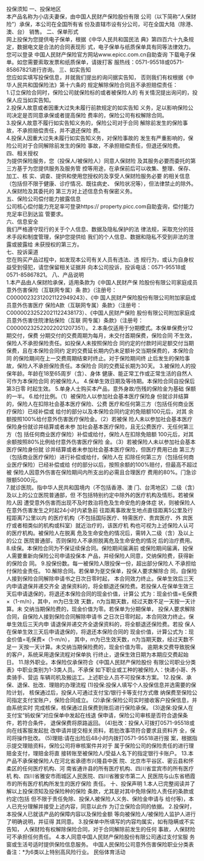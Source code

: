 投保须知
⼀、投保地区  
本产品名称为⼩店夫妻保，由中国⼈⺠财产保险股份有限
公司（以下简称“⼈保财险”）承保，本公司在全国所有省
份及直辖市设有分公司，可在全国⼤陆（除港、澳、台）
销售。 
⼆、保单形式  
⽹上投保为您提供电⼦保单，根据《中华⼈⺠共和国⺠法
典》第四百六⼗九条规定，数据电⽂是合法的合同表现形
式，电⼦保单与纸质保单具有同等法律效⼒。您可以登录
中国⼈⺠财产保险官⽅⽹站www.epicc.com.cn⾃助查询
下载电⼦保单。如您需要索取发票和纸质保单，请拨打客
服热线：0571-95518或0571-85867821进⾏咨询。 
三、如实告知  
您应如实填写投保信息，并就我们提出的询问据实告知，
否则我们有权根据《中华⼈⺠共和国保险法》第⼗六条的
规定解除保险合同且不承担赔偿责任：  
1.订⽴保险合同时，保险公司就保险标的或者被保险⼈的
有关情況提出询问的，投保⼈应当如实告知。  
2.投保⼈故意或者因重⼤过失未履⾏前款规定的如实告知
义务，⾜以影响保险公司决定是否同意承保或者提⾼保险
费率的，保险公司有权解除合同。  
3.投保⼈故意不履⾏如实告知义务的，保险公司对于合同
解除前发⽣的保险事故，不承担赔偿责任，并不退还保险
费。  
4.投保⼈因重⼤过失未履⾏如实告知义务，对保险事故的
发⽣有严重影响的，保险公司对于合同解除前发⽣的保险
事故，不承担赔偿责任，但退还保险费。  
四、相关授权  
为提供保险服务，您（投保⼈/被保险⼈）同意⼈保财险
及其服务必要⽽委托的第三⽅基于为您提供服务及服务管
控等⽤途，在承保前后可以收集、整理、保存、加⼯、核
实、调查、提供和使⽤您授权的及享受⼈保财险服务必要
的相关信息（包括但不限于健康、诊疗情况、既往病史、
保险状况等），但法律禁⽌的除外。⼈保财险及其委托的
第三⽅对上述信息负有保密义务。  
五、保险公司偿付能⼒披露信息  
公司核⼼偿付能⼒充⾜率可登录https://
property.picc.com⾃助査询，偿付能⼒充⾜率已到达监
管要求。  
六、信息安全  
我们严格遵守现⾏的关于个⼈信息、数据及隐私保护的法
律法规，采取充分的技术⼿段和制度管理，保护您提供给
我们的个⼈信息、数据和隐私不受到⾮法的泄露或披露给
未获授权的第三⽅。  
七、投诉渠道  
您在购买产品过程中，如发现本公司有关⼈员有违法、违
规⾏为，或认为⾃身权益受到侵犯，请您保留相关证据并
向本公司投诉，投诉电话：0571-95518或
0571-85867821。 
⼋、产品说明  
1.本产品由⼈保财险承保，适⽤条款为《中国⼈⺠财产保
险股份有限公司家庭成员意外伤害保险（互联⽹专属）条
款》（注册号：C00000232312021122949243）、《中
国⼈⺠财产保险股份有限公司附加家庭成员意外伤害医疗
保险A款（互联⽹专属）条款》（注册号：
C00000232522021122438173）、《中国⼈⺠财产保险
股份有限公司附加家庭成员意外伤害住院津贴保险（互联
⽹专属）条款》（注册号：
C00000232522022021207351）。 
2.本条仅适⽤于分期模式。本保单保费分12期交付，保费
分期交付的交费周期为每⽉，未交付⾸期保费，保险合同
不⽣效，保险⼈不承担保险责任。如投保⼈未按照保险合
同约定的付款时间⾜额交付当期保费，且在本保险合同约
定的交费延⻓期内仍未⾜额补交当期保费的，本保险合同
的保险期间在上⼀交费周期结束时终⽌。对于保险期间终
⽌后发⽣的保险事故，保险⼈不承担保险责任。本保险合
同的交费延⻓期为30天。 
3.被保险⼈的投保年龄。年龄在18⾄65周岁（含）、身体
健康、能正常⼯作或正常⽣活的⾃然⼈可作为本保险合同
的被保险⼈。 
4.保单⽣效⽇期及等待期。本保险合同⾃投保后第3⽇零
时起⽣效。 
5.单身⼈⼠购买本产品，意外身故/伤残的保险⾦为基础
保额的⼀半。 
6.给付⽐例。（1）被保险⼈以参加社会基本医疗保险身
份就诊并结算的，保险⼈在扣除社会基本医疗保险、公费
医疗和任何第三⽅（包括任何商业医疗保险）已经补偿或
给付的部分以及本保险合同约定的免赔额100元后，对其
余额按照100%给付意外伤害医疗保险⾦。（2）若被保
险⼈未以参加社会基本医疗保险身份就诊并结算或者未参
加社会基本医疗保险，且⽆公费医疗、⽆任何第三⽅（包
括任何商业医疗保险）补偿或给付，保险⼈在扣除免赔额
100元后，对其余额按照80%⽐例给付意外伤害医疗保险
⾦。（3）若被保险⼈未以参加社会基本医疗保险身份就
诊并结算或者未参加社会基本医疗保险，但医疗费⽤已由
第三⽅（包括商业医疗保险）进⾏补偿或给付，保险⼈在
扣除任何第三⽅（包括任何商业医疗保险）已经补偿或给
付的部分以后，按照余额的100%赔付，但最⾼不超过被
保险⼈因意外伤害在保险期间内所⽀出的必需且合理医疗
费⽤的80%。⻔急诊限额5000元。  
7.就诊医院。指中华⼈⺠共和国境内（不包括⾹港、澳
⻔、台湾地区）⼆级（含）及以上的公⽴医院普通部，但
不包括特别约定中除外的医疗机构及情形。若被保险⼈因
遭受意外伤害⽽出现不及时救治将危及⽣命安危的身体症
状，则被保险⼈在意外伤害发⽣之时起24⼩时内紧急前
往距离事故发⽣地点直径距离5公⾥及⾏程距离7公⾥以内
的医疗机构（不包括国际医疗、特需医疗、贵宾医疗、外
宾医疗或者相类似的机构或科室）就近治疗的，该医疗机
构也可视为上述保险⼈认可的医疗机构。被保险⼈在脱离
危及⽣命安危的情况后，需转⼊⼆级（含）及以上的公⽴
医院普通部，否则保险⼈不承担脱离危及⽣命安危的情况
后的治疗费⽤。 
8.续保。本保险合同为不保证续保合同。保险期间届满前
或保险期间届满，投保⼈需要重新向保险公司申请投保本
产品，并经保险⼈同意，交纳保险费，获得新的保险合
同。 
9.投保份数。每⼀被保险⼈限投保⼀份，超出部分保险⼈
不承担给付保险⾦责任。 
10.解除合同。若保单为趸交保单，投保⼈要求解除合
同，⾃保险⼈接到保险合同解除申请书之⽇次⽇零时起，
本合同效⼒终⽌。保单⽣效后三天内申请退保并递交⻬全
退保资料的，将全额退还保险费。若投保⼈在保单⽣效三
天后申请退保的，将退还本保险合同的现⾦价值，计算公
式为：现⾦价值=⽑保费×（1-m/n），其中，m为已⽣效
天数，n为当期天数，经过天数不⾜⼀天按⼀天计算。未
交纳当期保险费的，现⾦价值为零。若保单为分期保单，
投保⼈要求解除合同，⾃保险⼈接到保险合同解除申请书
之⽇次⽇零时起，本合同效⼒终⽌。保单⽣效后三天内申
请退保并递交⻬全退保资料的，将全额退还保险费。若投
保⼈在保单⽣效三天后申请退保的，将退还本保险合同的
现⾦价值，计算公式为：现⾦价值=⽑保费×（1-m/n），
其中，m为已⽣效天数，n为当期天数，经过天数不⾜⼀
天按⼀天计算。未交纳当期保险费的，现⾦价值为零。 
逾期未交费导致脱保的客户，系统采⽤退保流程对保单执
⾏终⽌，退保⽣效⽇期为本期应交费起始⽇。 
11.除外职业。本保险仅承保符合《中国⼈⺠财产保险股份
有限公司职业分类表》中职业类别为1-3类⼈员。不承保
如下职业或⼯种的被保险⼈：快递⼩哥、外卖骑⼿、营运
⻋辆司机及搬运⼯。上述职业⼈员不可投保本⽅案。 
12.投保、承保、退保、批改、理赔的办理流程 
(1)投保:投保⼈填写个⼈投保信息并选需要的保险计划，
核保通过后，投保⼈可通过⽀付宝/银⾏卡等⽀付⽅式缴
纳保费⾄保险公司指定⽀付宝账户，保险合同成⽴。 
(2)承保:保险公司实时接收客户投保信息，并由系统实时
完成核保，核保通过且保费到账后进⾏保险承保。 
(3)退保:投保⼈在⽀付宝“蚂蚁保”对应保单中发起在线退
保申请，保险公司审核是否符合退保条件，若符合条件，
退保保费将原路返回。 
(4)批改：投保⼈可拨打0571-95518或向在线客服发起批
改申请并提交相关资料，若批改事项符合要求且资料⻬
全，保司将操作批改。 
(5)理赔:请在出险后48⼩时内拨打0571-95518进⾏报
案，根据指示提交理赔资料，保险公司将审核案件并对于
属于保险公司的保险责任的进⾏理赔⾦⽀付，理赔⾦将直
接转账⾄被保险⼈/受益⼈名下的指定银⾏卡账户。 
13.本产品不承保被保险⼈在河北省承德市兴隆县中医
院、北京市平⾕区、密云县和怀柔区的任何医疗机构、河
南省通许县的所有医疗机构、四川省宜宾市的所有医疗机
构、四川省雅安市⾬城区⼈⺠医院、四川省雅安市第⼆⼈
⺠医院与⼭东省栖霞市的所有医疗机构所发⽣的医疗保险
责任。 
⼗、投保声明 
1.本⼈已完整阅读并了解以上投保须知及投保险种的保险
条款，尤其是对其中免除保险⼈责任的条款或约定(包括
但不限于责任免除、投保⼈被保险⼈义务、保险⾦申请与
给付等)，本⼈已充分理解并接受上述内容，同意以此作
为订⽴保险合同的依据。 
2.投保时，本投保⼈已就该产品的保障内容以及保险⾦额
等向被保险⼈/被保险⼈监护⼈进⾏了明确说明，并征得
其同意。 
3.投保单中所填写的内容均属实，如有隐瞒或不实告知，
⼈保财险有权解除保险合同，对于合同解除前发⽣的任何
事故，⼈保财险可不承担任何责任。 
4.本⼈同意中国⼈⺠财产保险股份有限公司通过⽀付宝服
务窗或⽣活号适时提供保险信息服务。
中国⼈⺠保险公司意外伤害保险职业分类表 
备注：*为6类以上特别⾼⻛险⾏业。
⺠俗体育活动
